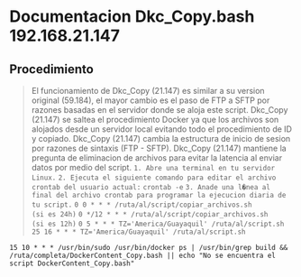 # Documentacion Dkc_Copy.bash 192.168.21.147
## Procedimiento
> El funcionamiento de Dkc_Copy (21.147) es similar a su version original (59.184), el mayor cambio es el paso de  FTP a SFTP por razones basadas en el servidor donde se aloja este script.
> Dkc_Copy (21.147) se saltea el procedimiento Docker ya que los archivos son alojados desde un servidor local evitando todo el procedimiento de ID y copiado.
> Dkc_Copy (21.147) cambia la estructura de inicio de sesion por razones de sintaxis (FTP - SFTP).
> Dkc_Copy (21.147) mantiene la pregunta de eliminacion de archivos para evitar la latencia al enviar datos por medio del script.
`1. Abre una terminal en tu servidor Linux.`
`2. Ejecuta el siguiente comando para editar el archivo crontab del usuario actual:`
`crontab -e`
`3. Anade una l�nea al final del archivo crontab para programar la ejecucion diaria de tu script.` 
`0 0 * * * /ruta/al/script/copiar_archivos.sh                        (si es 24h)`
`0 */12 * * * /ruta/al/script/copiar_archivos.sh                     (si es 12h)`
`0 5 * * * TZ='America/Guayaquil' /ruta/al/script.sh`
`25 16 * * * TZ='America/Guayaquil' /ruta/al/script.sh`

`15 10 * * * /usr/bin/sudo /usr/bin/docker ps | /usr/bin/grep build && /ruta/completa/DockerContent_Copy.bash || echo "No se encuentra el script DockerContent_Copy.bash"`